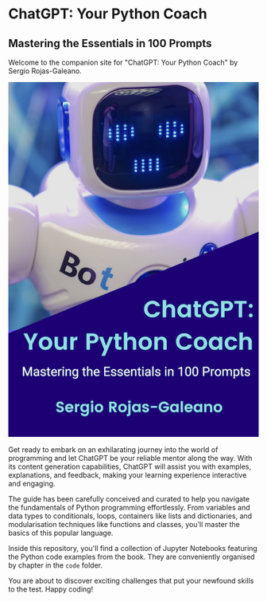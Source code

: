 # ChatGPT: Your Python Coach
## Mastering the Essentials in 100 Prompts

Welcome to the companion site for "ChatGPT: Your Python Coach" by Sergio Rojas-Galeano. 

![ChatGPT: Your Python Coach Cover](imgs/ChatGPT-Python-Cover.png)

Get ready to embark on an exhilarating journey into the world of programming and let ChatGPT be your reliable mentor along the way. With its content generation capabilities, ChatGPT will assist you with examples, explanations, and feedback, making your learning experience interactive and engaging.

The guide has been carefully conceived and curated to help you navigate the fundamentals of Python programming effortlessly. From variables and data types to conditionals, loops, containers like lists and dictionaries, and modularisation techniques like functions and classes, you'll master the basics of this popular language. 

Inside this repository, you'll find a collection of Jupyter Notebooks featuring the Python code examples from the book. They are conveniently organised by chapter in the `code` folder.

You are about to discover exciting challenges that put your newfound skills to the test. Happy coding!
